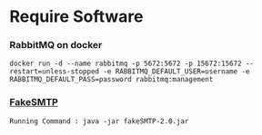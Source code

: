 
# Require Software

### RabbitMQ on docker
~~~
docker run -d --name rabbitmq -p 5672:5672 -p 15672:15672 --restart=unless-stopped -e RABBITMQ_DEFAULT_USER=username -e RABBITMQ_DEFAULT_PASS=password rabbitmq:management
~~~

### [FakeSMTP](http://nilhcem.com/FakeSMTP/download.html)
~~~
Running Command : java -jar fakeSMTP-2.0.jar
~~~
